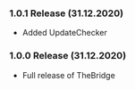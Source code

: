 ### 1.0.1 Release (31.12.2020)
* Added UpdateChecker

### 1.0.0 Release (31.12.2020)
* Full release of TheBridge
